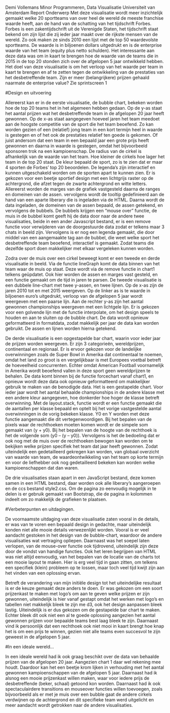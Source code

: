Demi Vollemans
Minor Programmeren, Data Visualisatie
Universiteit van Amsterdam
Report
Onderwerp
Met deze visualisatie wordt meer inzichtelijk gemaakt welke 20 sportteams van over heel de wereld de meeste franchise waarde heeft, aan de hand van de schatting van het tijdschrift Forbes.  Forbes is een zakentijdschrift uit de Verenigde Staten, het tijdschrift staat bekend om zijn lijst die zij ieder jaar maakt  over de rijkste mensen van de wereld.  Zo ook maken ze sinds 2010 een lijst met de top 50 waardevolste sportteams.  De waarde is in biljoenen dollars uitgedrukt en is de enterprise waarde van het team (equity plus netto schulden). Het interessante aan deze data was om in kaart te brengen hoe de waarde van de teams die in 2015 in de top 20 stonden zich over de afgelopen 5 jaar ontwikkeld hebben. Het doel van deze visualisatie is om het verloop van het waarde per team in kaart te brengen en af te zetten tegen de ontwikkeling van de prestaties van het desbetreffende team. Zijn er meer (belangrijkere) prijzen gehaald naarmate de enterprise value?
Zie sprintscreen 1

#Design en uitvoering

Allereerst kan er in de eerste visualisatie, de bubble chart,  bekeken worden hoe de top 20 teams het in het algemeen hebben gedaan. Op de y-as staat het aantal prijzen wat het desbetreffende team in de afgelopen 20 jaar heeft gewonnen. Op de x-as staat aangegeven hoeveel jaren het team meedoet aan de hoogste competitie van de sport die het team beoefend. Zo kan worden gezien of een (relatief) jong team in een kort termijn heel in waarde is gestegen en of het ook de prestaties relatief ten goede is gekomen.  Of juist andersom dat een team in een bepaald jaar een grote prijs heeft gewonnen en daarna in waarde is gestegen, omdat het bijvoorbeeld sponsoren trok na een kampioenschap.
De radius van de cirkel is afhankelijk van de waarde van het team.  Hoe kleiner de cirkels hoe lager het team in de top 20 staat. De kleur bepaald de sport, zo is te zien dat er maar 4 sporten de Forbes’ top 20 beoordelen. De legenda’s zijn interactief en kunnen uitgeschakeld worden om de sporten apart te kunnen zien. Er is gekozen voor een beetje sportief design met een lichtgrijs raster op de achtergrond, die afzet tegen de zwarte achtergrond en witte letters.
Allereerst worden de  marges van de grafiek vastgesteld daarna de ranges en domeinen van de assen. vervolgens wordt de tooltip gedefinieerd aan de hand van een aparte liberary die is ingeladen via de HTML. Daarna wordt de data ingeladen, de domeinen van de assen bepaald, de assen getekend, en vervolgens de bubbels. De bubbels krijgen een “mouse over”  functie,  de muis in de bubbel komt geeft hij de data door naar de andere twee visualisaties, beide in een ander Javascript bestand, er is een remove functie voor verwijderen van de doorgestuurde data zodat er telkens maar 3 chats in beeld zijn.  Vervolgens is er nog een legenda gemaakt, die door middel van een aangemaakte tag aan de bubbel, die weet welke sport het desbetreffende team beoefend, interactief is gemaakt. Zodat teams die dezelfde sport doen makkelijker met elkaar vergeleken kunnen worden.

Zodra over de muis over een cirkel beweegt komt er een tweede en derde visualisatie in beeld. Via de functie lineGraph komt de data binnen van het team waar de muis op staat. Deze wordt via de remove functie in chart1 telkens geüpdatet.  Ook hier worden de assen en marges vast gesteld, en een functie gemaakt om de tijd in jaren te parsen.  De tweede visualisatie is een dubbele line-chart met twee y-assen, en twee lijnen.  Op de x-as zijn de jaren 2010 tot en met 2015 weergeven. Op de linker as is te waarde in biljoenen euro’s uitgedrukt,  verloop van de afgelopen 5 jaar wordt weergeven met een paarse lijn. Aan de rechter y-as zijn het aantal gewonnen championships weergeven met een lichtgele lijn.  Er is gekozen voor een golvende lijn met de functie interpolate,  om het design speels te houden en aan te sluiten op de bubble chart. De data wordt opnieuw geformatteerd  in formatdata, zodat makkelijk per jaar de data kan worden gebruikt. De assen en lijnen worden hierna getekend.

De  derde visualisatie is een opgestapelde bar chart, waarin voor ieder jaar de prijzen worden weergeven. Er zijn 3 categorieën, wereldprijzen, continentaal en regionaal.  Er is ervoor gekozen voor de landelijke overwinningen zoals de Super Bowl in Amerika dat continentaal te noemen, omdat het land zo groot is en vergelijkbaar is met Europees voetbal betreft de hoeveelheid concurrenten. Echter omdat American Football voornamelijk in Amerika wordt beoefend vallen in deze sport geen wereldprijzen te behalen. De data komt binnen  bij de functie forcechart vanaf chart1, en opnieuw wordt deze data ook opnieuw geformatteerd om makkelijker gebruik te maken van de benodigde data. Het is een gestapelde chart. Voor ieder jaar wordt het aantal behaalde championships in de andere klasse met een andere kleur aangegeven, hoe donkerder hoe hoger de klasse betreft overwinning. Met de layout.stack, functie wordt er een functie gemaakt die de aantallen per klasse bepaald en optelt bij het vorige vastgestelde aantal overwinningen in de vorig bekeken klasse. Y0 en Y worden met deze functie aangemaakt die dit vertegenwoordigen. Bij het bepalen van de pixels waar de rechthoeken moeten komen wordt er de simpele som gemaakt van (y + y0). Bij het bepalen van de hoogte van de rechthoek is het de volgende som (y0 – (y – y0)). Vervolgens  is het de bedoeling dat er ook nog met de muis over de rechthoeken bewogen kan worden om te bekijken welke prijzen specifiek het team dat jaar heeft gewonnen. Zodat uiteindelijk een gedetailleerd gekregen kan worden, van globaal overzicht van waarde van team, de waardeontwikkeling van het team op korte termijn en voor de liefhebber ook nog gedetailleerd bekeken kan worden welke kampioenschappen dat dan waren.

De drie visualisaties staan apart in een JavaScript bestand, deze komen samen in een HTML bestand, daar worden ook alle liberary’s aangeroepen en de ccs bestand style2.css. Om de pagina zo eenvoudig mogelijk in te delen is er gebruik gemaakt van Bootstrap, die de pagina in kolommen indeelt om zo makkelijk de grafieken te plaatsen.

#Verbeterpunten en uitdagingen.

De voornaamste uitdaging van deze visualisatie zaten vooral in de details, er was van te voren een bepaald design in gedachte, maar uiteindelijk konden niet alle mooie details verwezenlijkt worden. Vooral is er veel aandacht gestoken in het design van de bubble-chart, waardoor de andere visualisaties wat vertraging opliepen. Daarnaast was het soepel laten verlopen, van de mouse-over functie ook tijdrovend, uiteindelijk zijn deze door de vondst van handige functies. Ook het leren begrijpen van HTML was niet altijd eenvoudig, van het bepalen van de locatie van de charts tot een mooie layout te maken. Hier is erg veel tijd in gaan zitten, om telkens een specifiek (klein) probleem op te lossen, maar toch veel tijd kwijt zijn aan het vinden van een oplossing ervan.

Betreft de verandering van mijn initiële design tot het uiteindelijke resultaat is er de keuze gemaakt deze anders te doen.  Er was gekozen om een soort prijzenkast te maken met logo’s om aan te geven welke prijzen er zijn gewonnen, uiteindelijk is hier vanaf gestapt omdat het werken met logo’s en tabellen niet makkelijk bleek te zijn me d3, ook het design aanpassen bleek lastig.  Uiteindelijk is er dus gekozen om de gestapelde bar chart te maken. Echter bleek dit ook niet een al te goede oplossing aangezien het aantal gewonnen prijzen voor bepaalde teams best laag bleek te zijn.  Daarnaast vind ik persoonlijk dat een rechthoek ook niet mooi in kaart brengt hoe knap het is om een prijs te winnen, gezien niet alle teams even succesvol te zijn geweest in de afgelopen 5 jaar.

#In een ideale wereld…

In een ideale wereld had ik ook graag beschikt over de data van  behaalde prijzen van de afgelopen 20 jaar. Aangezien chart 1 daar wel rekening mee houdt. Daardoor kan het een beetje krom lijken in verhouding met het aantal gewonnen kampioenschappen van de afgelopen 5 jaar. Daarnaast had ik alsnog een mooie prijzenkast willen maken, waar voor iedere prijs de desbetreffende (beker, schaal) getoond kon worden.  Daarnaast had ik ook spectaculairdere transitions en mouseover functies  willen toevoegen, zoals bijvoorbeeld als er met je muis over een bubble  gaat de andere cirkels verdwijnen op de achtergrond en dit specifieke team werd uitgelicht en meer aandacht wordt getrokken naar de andere visualisaties.


